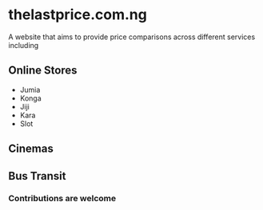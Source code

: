 # thelastprice.com.ng
A website that aims to provide price comparisons across different services including

## Online Stores
* Jumia
* Konga
* Jiji
* Kara
* Slot

## Cinemas


## Bus Transit

### Contributions are welcome
